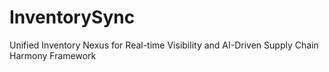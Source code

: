 # InventorySync
Unified Inventory Nexus for Real-time Visibility and AI-Driven Supply Chain Harmony Framework
